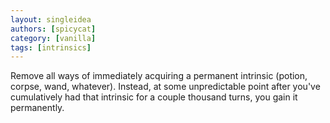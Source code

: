 ```yaml
---
layout: singleidea
authors: [spicycat]
category: [vanilla]
tags: [intrinsics]
---
```

Remove all ways of immediately acquiring a permanent intrinsic (potion, corpse,
wand, whatever). Instead, at some unpredictable point after you've cumulatively
had that intrinsic for a couple thousand turns, you gain it permanently.
